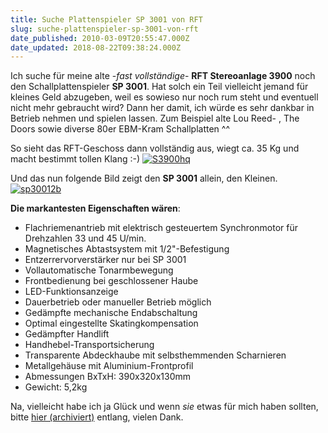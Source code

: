 ```yaml
---
title: Suche Plattenspieler SP 3001 von RFT
slug: suche-plattenspieler-sp-3001-von-rft
date_published: 2010-03-09T20:55:47.000Z
date_updated: 2018-08-22T09:38:24.000Z
---
```


Ich suche für meine alte -*fast vollständige*- **RFT Stereoanlage 3900** noch den Schallplattenspieler **SP 3001**. Hat solch ein Teil vielleicht jemand für kleines Geld abzugeben, weil es sowieso nur noch rum steht und eventuell nicht mehr gebraucht wird? Dann her damit, ich würde es sehr dankbar in Betrieb nehmen und spielen lassen. Zum Beispiel alte Lou Reed- , The Doors sowie diverse 80er EBM-Kram Schallplatten ^^

So sieht das RFT-Geschoss dann vollständig aus, wiegt ca. 35 Kg und macht bestimmt tollen Klang :-)
[![S3900hq](//thafaker.de/wp-content/uploads/2010/03/S3900hq-455x580.jpg)](http://thafaker.de/wp-content/uploads/2010/03/S3900hq.jpg)

Und das nun folgende Bild zeigt den **SP 3001** allein, den Kleinen.
[![sp30012b](//thafaker.de/wp-content/uploads/2010/03/sp30012b-580x348.jpg)](http://thafaker.de/wp-content/uploads/2010/03/sp30012b.jpg)

**Die markantesten Eigenschaften wären**:

- Flachriemenantrieb mit elektrisch gesteuertem Synchronmotor für Drehzahlen 33 und 45 U/min.
- Magnetisches Abtastsystem mit 1/2"-Befestigung
- Entzerrervorverstärker nur bei SP 3001
- Vollautomatische Tonarmbewegung
- Frontbedienung bei geschlossener Haube
- LED-Funktionsanzeige
- Dauerbetrieb oder manueller Betrieb möglich
- Gedämpfte mechanische Endabschaltung
- Optimal eingestellte Skatingkompensation
- Gedämpfter Handlift
- Handhebel-Transportsicherung
- Transparente Abdeckhaube mit selbsthemmenden Scharnieren
- Metallgehäuse mit Aluminium-Frontprofil
- Abmessungen BxTxH:  390x320x130mm
- Gewicht:  5,2kg

Na, vielleicht habe ich ja Glück und wenn *sie* etwas für mich haben sollten, bitte [hier (archiviert)](http://web.archive.org/web/20100611143100/http://zurueckzumbeton.com:80/kontakt) entlang, vielen Dank.
